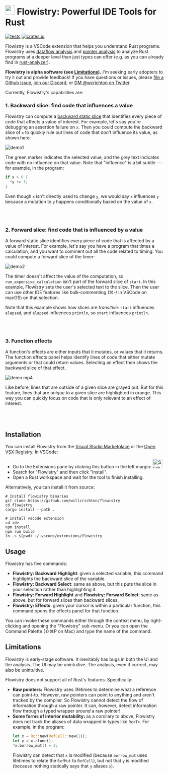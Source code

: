 # <img src="https://user-images.githubusercontent.com/663326/134070630-47b95f41-a4a7-4ded-a5cb-9884d1af2468.png" height="30" /> Flowistry: Powerful IDE Tools for Rust

[![tests](https://github.com/willcrichton/flowistry/actions/workflows/tests.yml/badge.svg)](https://github.com/willcrichton/flowistry/actions/workflows/ci.yml)
[![crates.io](https://img.shields.io/crates/v/flowistry.svg)](https://crates.io/crates/flowistry)

Flowistry is a VSCode extension that helps you understand Rust programs. Flowistry uses [dataflow analysis](https://en.wikipedia.org/wiki/Data-flow_analysis) and [pointer analysis](https://en.wikipedia.org/wiki/Pointer_analysis) to analyze Rust programs at a deeper level than just types can offer (e.g. as you can already find in [rust-analyzer](https://rust-analyzer.github.io/)).

**Flowistry is alpha software (see [Limitations](#limitations)).** I'm seeking early adopters to try it out and provide feedback! If you have questions or issues, please [file a Github issue](https://github.com/willcrichton/flowistry/issues), [join our Discord](https://discord.gg/XkcpkQn2Ah), or [DM @wcrichton on Twitter](https://twitter.com/wcrichton).

Currently, Flowistry's capabilities are:

### 1. Backward slice: find code that influences a value

Flowistry can compute a [backward static slice](https://en.wikipedia.org/wiki/Program_slicing) that identifies every piece of code that affects a value of interest. For example, let's say you're debugging an assertion failure on `x`. Then you could compute the backward slice of `x` to quickly rule out lines of code that don't influence its value, as shown here:

![demo1](https://user-images.githubusercontent.com/663326/134042737-0957a533-8c53-49b6-ba5b-d19de9a96d88.gif)

The green marker indicates the selected value, and the grey text indicates code with no influence on that value. Note that "influence" is a bit subtle --- for example, in the program:

```rust
if x > 0 {
  *y += 1;
}
```

Even though `x` isn't directly used to change `y`, we would say `x` influences `y` because a mutation to `y` happens conditionally based on the value of `x`.

<br>
<br>

### 2. Forward slice: find code that is influenced by a value

A forward static slice identifies every piece of code that is affected by a value of interest. For example, let's say you have a program that times a calculation, and you want to comment out all the code related to timing. You could compute a forward slice of the timer:

![demo2](https://user-images.githubusercontent.com/663326/134043212-f4263dc5-5f9b-432b-9e72-f57c1188b0c4.gif)

The timer doesn't affect the value of the computation, so `run_expensive_calculation` isn't part of the forward slice of `start`. In this example, Flowistry sets the user's selected text to the slice. Then the user can use other IDE features like bulk-commenting (⌘-/ in VSCode on macOS) on that selection.

Note that this example shows how slices are *transitive*: `start` influences `elapsed`, and `elapsed` influences `println`, so `start` influences `println`.

<br>
<br>

### 3. Function effects

A function's effects are either inputs that it mutates, or values that it returns. The function effects panel helps identify lines of code that either mutate arguments or that could return values. Selecting an effect then shows the backward slice of that effect. 

![demo mp4](https://user-images.githubusercontent.com/663326/133518170-cfc0e12b-6be3-4180-a661-418d3ccb5d2b.gif)

Like before, lines that are outside of a given slice are grayed out. But for this feature, lines that are _unique_ to a given slice are highlighted in orange. This way you can quickly focus on code that is only relevant to an effect of interest.

<br>
<br>

## Installation

You can install Flowistry from the [Visual Studio Marketplace](https://marketplace.visualstudio.com/items?itemName=wcrichton.flowistry) or the [Open VSX Registry](https://open-vsx.org/extension/wcrichton/flowistry). In VSCode: 
* Go to the Extensions pane by clicking this button in the left margin: <img width="30" alt="Screen Shot 2021-09-20 at 9 30 43 AM" src="https://user-images.githubusercontent.com/663326/134039225-68d11dce-be71-4f33-8057-569346ef26bc.png">
* Search for "Flowistry" and then click "Install".
* Open a Rust workspace and wait for the tool to finish installing.


Alternatively, you can install it from source:

```
# Install flowistry binaries
git clone https://github.com/willcrichton/flowistry
cd flowistry
cargo install --path .

# Install vscode extension
cd ide
npm install
npm run build
ln -s $(pwd) ~/.vscode/extensions/flowistry
```

## Usage

Flowistry has five commands:
* **Flowistry: Backward Highlight**: given a selected variable, this command highlights the backward slice of the variable.
* **Flowistry: Backward Select**: same as above, but this puts the slice in your selection rather than highlighting it. 
* **Flowistry: Forward Highlight** and **Flowistry: Forward Select**: same as above, but for forward slices than backward slices.
* **Flowistry: Effects**: given your cursor is within a particular function, this command opens the effects panel for that function.

You can invoke these commands either through the context menu, by right-clicking and opening the "Flowistry" sub-menu. Or you can open the Command Palette (⇧⌘P on Mac) and type the name of the command.

## Limitations

Flowistry is early-stage software. It inevitably has bugs in both the UI and the analysis. The UI may be unintuitive. The analysis, even if correct, may also be unintuitive.

Flowistry does not support all of Rust's features. Specifically:
* **Raw pointers:** Flowistry uses lifetimes to determine what a reference can point-to. However, raw pointers can point to anything and aren't tracked by the compiler. So Flowistry cannot detect the flow of information through a raw pointer. It can, however, detect information flow through a typed wrapper _around_ a raw pointer!
* **Some forms of interior mutability:** as a corollary to above, Flowistry does not track the aliases of data wrapped in types like `Rc<T>`. For example, in the program:
  ```rust
  let x = Rc::new(RefCell::new(1));
  let y = x.clone();
  *x.borrow_mut() = 2;
  ```
  Flowistry can detect that `x` is modified (because `borrow_mut` uses lifetimes to relate the `RefMut` to `RefCell`), but not that `y` is modified (because nothing statically says that `y` aliases `x`).
